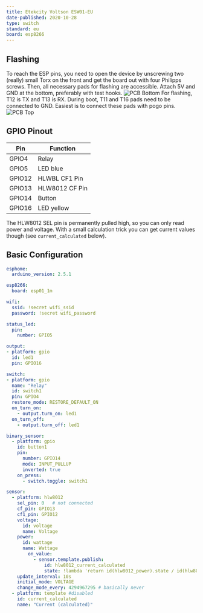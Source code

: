 ```yaml
---
title: Etekcity Voltson ESW01-EU
date-published: 2020-10-28
type: switch
standard: eu
board: esp8266
---
```


## Flashing

To reach the ESP pins, you need to open the device by unscrewing two (really) small Torx on the front and get the board
out with four Philipps screws.
Then, all necessary pads for flashing are accessible. Attach 5V and GND at the bottom, preferably with test hooks.
![PCB Bottom](/Etekcity-Voltson-ESW01-EU-PCB-Bottom.jpg "PCB Bottom")
For flashing, T12 is TX and T13 is RX. During boot, T11 and T16 pads need to be connected to GND. Easiest is to connect
these pads with pogo pins.
![PCB Top](/Etekcity-Voltson-ESW01-EU-PCB-Top.jpg "PCB Top")

## GPIO Pinout

| Pin    | Function       |
| ------ | -------------- |
| GPIO4  | Relay          |
| GPIO5  | LED blue       |
| GPIO12 | HLWBL CF1 Pin  |
| GPIO13 | HLW8012 CF Pin |
| GPIO14 | Button         |
| GPIO16 | LED yellow     |

The HLW8012 SEL pin is permanently pulled high, so you can only read power and voltage. With a small calculation trick
you can get current values though (see `current_calculated` below).

## Basic Configuration

```yaml
esphome:
  arduino_version: 2.5.1

esp8266:
  board: esp01_1m

wifi:
  ssid: !secret wifi_ssid
  password: !secret wifi_password

status_led:
  pin:
    number: GPIO5

output:
- platform: gpio
  id: led1
  pin: GPIO16

switch:
- platform: gpio
  name: "Relay"
  id: switch1
  pin: GPIO4
  restore_mode: RESTORE_DEFAULT_ON
  on_turn_on:
    - output.turn_on: led1
  on_turn_off:
    - output.turn_off: led1

binary_sensor:
  - platform: gpio
    id: button1
    pin:
      number: GPIO14
      mode: INPUT_PULLUP
      inverted: true
    on_press:
      - switch.toggle: switch1

sensor:
  - platform: hlw8012
    sel_pin: 0   # not connected
    cf_pin: GPIO13
    cf1_pin: GPIO12
    voltage:
      id: voltage
      name: Voltage
    power:
      id: wattage
      name: Wattage
        on_value:
          - sensor.template.publish:
              id: hlw8012_current_calculated
              state: !lambda 'return id(hlw8012_power).state / id(hlw8012_voltage).state;'
    update_interval: 10s
    initial_mode: VOLTAGE
    change_mode_every: 4294967295 # basically never
  - platform: template #disabled
    id: current_calculated
    name: "Current (calculated)"
```
